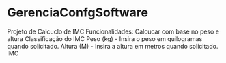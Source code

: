# GerenciaConfgSoftware
Projeto de Calcuclo de IMC
Funcionalidades:
Calcucar com base no peso e altura
Classificação do IMC
Peso (kg) - Insira o peso em quilogramas quando solicitado.
Altura (M) - Insira a altura em metros quando solicitado.
IMC
